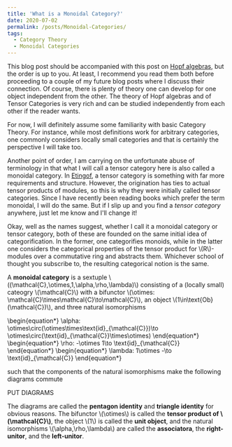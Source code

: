 ```yaml
---
title: 'What is a Monoidal Category?'
date: 2020-07-02
permalink: /posts/Monoidal-Categories/
tags:
  - Category Theory
  - Monoidal Categories
---
```


This blog post should be accompanied with this post on [Hopf algebras](https://almosttrivial.github.io/posts/Hopf-Algebras/), but the order is up to you. At least, I recommend you read them both before proceeding to a couple of my future blog posts where I discuss their connection. Of course, there is plenty of theory one can develop for one object independent from the other. The theory of Hopf algebras and of Tensor Categories is very rich and can be studied independently from each other if the reader wants.

For now, I will definitely assume some familiarity with basic Category Theory. For instance, while most definitions work for arbitrary categories, one commonly considers locally small categories and that is certainly the perspective I will take too.

Another point of order, I am carrying on the unfortunate abuse of terminology in that what I will call a tensor category here is also called a monoidal category. In [Etingof](REFERENCE), a tensor category is something with far more requirements and structure. However, the origination has ties to actual tensor products of modules, so this is why they were initially called tensor categories. Since I have recently been reading books which prefer the term monoidal, I will do the same. But if I slip up and you find a _tensor category_ anywhere, just let me know and I'll change it!

Okay, well as the names suggest, whether I call it a monoidal category or tensor category, both of these are founded on the same initial idea of categorification. In the former, one categorifies monoids, while in the latter one considers the categorical properties of the tensor product for \\(R\\)-modules over a commutative ring and abstracts them. Whichever school of thought you subscribe to, the resulting categorical notion is the same.

A **monoidal category** is a sextuple \\((\mathcal{C},\otimes,1,\alpha,\rho,\lambda)\\) consisting of a (locally small) cateogry \\(\mathcal{C}\\) with a bifunctor \\(\otimes: \mathcal{C}\times\mathcal{C}\to\mathcal{C}\\), an object \\(1\in\text{Ob}(\mathcal{C})\\), and three natural isomorphisms

\begin{equation\*}
   \alpha: \otimes\circ(\otimes\times\text{id}\_{\mathcal{C}})\to \otimes\circ(\text{id}\_{\mathcal{C}}\times\otimes)
\end{equation\*}
\begin{equation\*}
   \rho: -\otimes 1\to \text{id}\_{\mathcal{C}}
\end{equation\*}
\begin{equation\*}
   \lambda: 1\otimes -\to \text{id}\_{\mathcal{C}}
\end{equation\*}

such that the components of the natural isomorphisms make the following diagrams commute

PUT DIAGRAMS

The diagrams are called the **pentagon identity** and **triangle identity** for obvious reasons. The bifunctor \\(\otimes\\) is called the **tensor product of \\(\mathcal{C}\\)**, the object \\(1\\) is called the **unit object**, and the natural isomorphisms \\(\alpha,\rho,\lambda\\) are called the **associatora**, the **right-unitor**, and the **left-unitor**.







